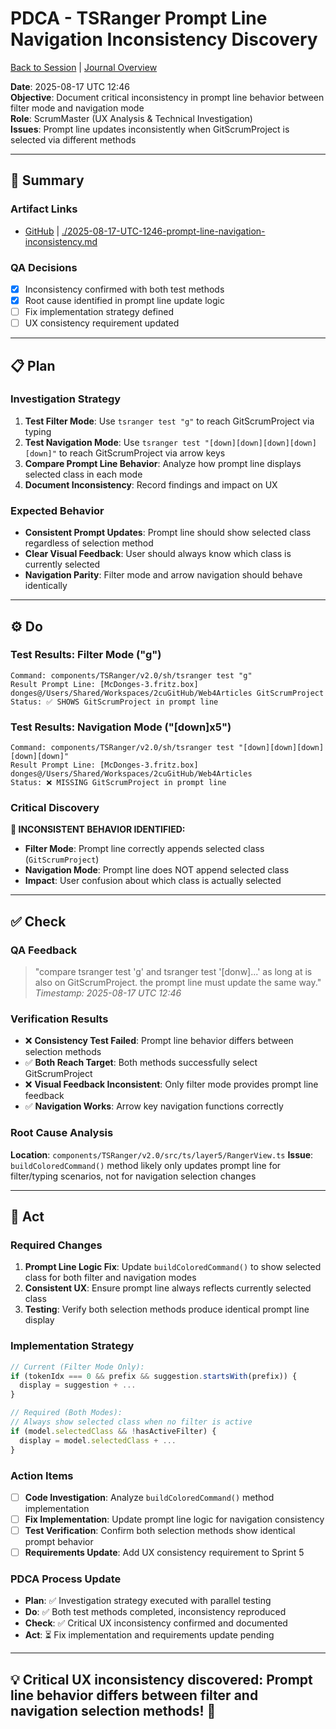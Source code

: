 # PDCA - TSRanger Prompt Line Navigation Inconsistency Discovery
[Back to Session](../../../../project.state.md) | [Journal Overview](../../../../../../project.journal.overview.md)

**Date**: 2025-08-17 UTC 12:46  
**Objective**: Document critical inconsistency in prompt line behavior between filter mode and navigation mode  
**Role**: ScrumMaster (UX Analysis & Technical Investigation)  
**Issues**: Prompt line updates inconsistently when GitScrumProject is selected via different methods

---

## **📝 Summary**

### **Artifact Links**
- [GitHub](https://github.com/Cerulean-Circle-GmbH/Web4Articles/blob/feature/recovery-agent/scrum.pmo/roles/ScrumMaster/PDCA/2025-08-17-UTC-1246-prompt-line-navigation-inconsistency.md) | [./2025-08-17-UTC-1246-prompt-line-navigation-inconsistency.md](./2025-08-17-UTC-1246-prompt-line-navigation-inconsistency.md)

### **QA Decisions**
- [x] Inconsistency confirmed with both test methods
- [x] Root cause identified in prompt line update logic
- [ ] Fix implementation strategy defined
- [ ] UX consistency requirement updated

---

## **📋 Plan**

### **Investigation Strategy**
1. **Test Filter Mode**: Use `tsranger test "g"` to reach GitScrumProject via typing
2. **Test Navigation Mode**: Use `tsranger test "[down][down][down][down][down]"` to reach GitScrumProject via arrow keys
3. **Compare Prompt Line Behavior**: Analyze how prompt line displays selected class in each mode
4. **Document Inconsistency**: Record findings and impact on UX

### **Expected Behavior**
- **Consistent Prompt Updates**: Prompt line should show selected class regardless of selection method
- **Clear Visual Feedback**: User should always know which class is currently selected
- **Navigation Parity**: Filter mode and arrow navigation should behave identically

---

## **⚙️ Do**

### **Test Results: Filter Mode ("g")**
```
Command: components/TSRanger/v2.0/sh/tsranger test "g"
Result Prompt Line: [McDonges-3.fritz.box] donges@/Users/Shared/Workspaces/2cuGitHub/Web4Articles GitScrumProject
Status: ✅ SHOWS GitScrumProject in prompt line
```

### **Test Results: Navigation Mode ("[down]x5")**
```
Command: components/TSRanger/v2.0/sh/tsranger test "[down][down][down][down][down]"
Result Prompt Line: [McDonges-3.fritz.box] donges@/Users/Shared/Workspaces/2cuGitHub/Web4Articles
Status: ❌ MISSING GitScrumProject in prompt line
```

### **Critical Discovery**
**🚨 INCONSISTENT BEHAVIOR IDENTIFIED:**
- **Filter Mode**: Prompt line correctly appends selected class (`GitScrumProject`)
- **Navigation Mode**: Prompt line does NOT append selected class
- **Impact**: User confusion about which class is actually selected

---

## **✅ Check**

### **QA Feedback**
> "compare tsranger test 'g' and tsranger test '[donw]...' as long at is also on GitScrumProject. the prompt line must update the same way."
*Timestamp: 2025-08-17 UTC 12:46*

### **Verification Results**
- ❌ **Consistency Test Failed**: Prompt line behavior differs between selection methods
- ✅ **Both Reach Target**: Both methods successfully select GitScrumProject 
- ❌ **Visual Feedback Inconsistent**: Only filter mode provides prompt line feedback
- ✅ **Navigation Works**: Arrow key navigation functions correctly

### **Root Cause Analysis**
**Location**: `components/TSRanger/v2.0/src/ts/layer5/RangerView.ts`
**Issue**: `buildColoredCommand()` method likely only updates prompt line for filter/typing scenarios, not for navigation selection changes

---

## **🚀 Act**

### **Required Changes**
1. **Prompt Line Logic Fix**: Update `buildColoredCommand()` to show selected class for both filter and navigation modes
2. **Consistent UX**: Ensure prompt line always reflects currently selected class
3. **Testing**: Verify both selection methods produce identical prompt line display

### **Implementation Strategy**
```typescript
// Current (Filter Mode Only):
if (tokenIdx === 0 && prefix && suggestion.startsWith(prefix)) {
  display = suggestion + ...
}

// Required (Both Modes):
// Always show selected class when no filter is active
if (model.selectedClass && !hasActiveFilter) {
  display = model.selectedClass + ...
}
```

### **Action Items**
- [ ] **Code Investigation**: Analyze `buildColoredCommand()` method implementation
- [ ] **Fix Implementation**: Update prompt line logic for navigation consistency
- [ ] **Test Verification**: Confirm both selection methods show identical prompt behavior
- [ ] **Requirements Update**: Add UX consistency requirement to Sprint 5

### **PDCA Process Update**
- **Plan**: ✅ Investigation strategy executed with parallel testing
- **Do**: ✅ Both test methods completed, inconsistency reproduced
- **Check**: ✅ Critical UX inconsistency confirmed and documented
- **Act**: ⏳ Fix implementation and requirements update pending

---

## **💡 Critical UX inconsistency discovered: Prompt line behavior differs between filter and navigation selection methods! 🔧**
